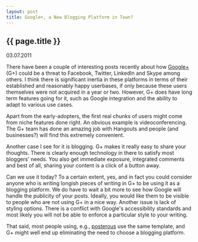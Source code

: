 ```yaml
---
layout: post
title: Google+, a New Blogging Platform in Town?
---
```


## {{ page.title }}
<time>03.07.2011</time>

There have been a couple of interesting posts recently about how
[Google+](http://plus.google.com) (G+) could be a threat to Facebook, Twitter,
LinkedIn and Skype among others. I think there is significant inertia in these
platforms in terms of their established and reasonably happy userbases, if only
because these users themselves were not acquired in a year or two. However,
G+ does have long term features going for it, such as Google integration and
the ability to adapt to various use cases.

Apart from the early-adopters, the first real chunks of users might come from
niche features done right. An obvious example is videoconferencing. The G+ team
has done an amazing job with Hangouts and people (and businesses?) will find
this extremely convenient.

Another case I see for it is blogging. G+ makes it really easy to share your
thoughts. There is clearly enough technology in there to satisfy most bloggers'
needs. You also get immediate exposure, integrated comments and best of all,
sharing your content is a click of a button away.

Can we use it today? To a certain extent, yes, and in fact you could consider
anyone who is writing longish pieces of writing in G+ to be using it as a
blogging platform. We do have to wait a bit more to see how Google will handle
the publicity of your posts. Ideally, you would like them to be visible to
people who are not using G+ in a nice way. Another issue is lack of styling
options. There is a conflict with Google's accessibility standards and most
likely you will not be able to enforce a particular style to your writing.

That said, most people using, e.g., [posterous](http://posterous.com) use the
same template, and G+ might well end up eliminating the need to choose a
blogging platform.
